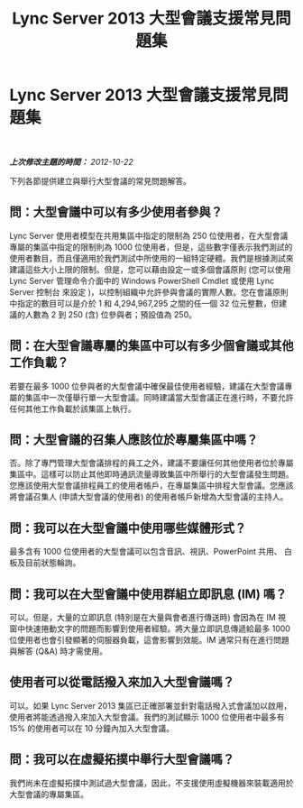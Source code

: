 ﻿---
title: Lync Server 2013 大型會議支援常見問題集
TOCTitle: Lync Server 2013 大型會議支援常見問題集
ms:assetid: 34b4fb6a-e35c-47e8-8ab1-f8331741fed2
ms:mtpsurl: https://technet.microsoft.com/zh-tw/library/JJ204804(v=OCS.15)
ms:contentKeyID: 49290549
ms.date: 08/10/2015
mtps_version: v=OCS.15
ms.translationtype: HT
---

# Lync Server 2013 大型會議支援常見問題集

 

_**上次修改主題的時間：** 2012-10-22_

下列各節提供建立與舉行大型會議的常見問題解答。

## 問：大型會議中可以有多少使用者參與？

Lync Server 使用者模型在共用集區中指定的限制為 250 位使用者，在大型會議專屬的集區中指定的限制則為 1000 位使用者，但是，這些數字僅表示我們測試的使用者數目，而且僅適用於我們測試中所使用的一組特定硬體。我們是根據測試來建議這些大小上限的限制。但是，您可以藉由設定一或多個會議原則 (您可以使用 Lync Server 管理命令介面中的 Windows PowerShell Cmdlet 或使用 Lync Server 控制台 來設定 )，以控制組織中允許參與會議的實際人數。您在會議原則中指定的數目可以是介於 1 和 4,294,967,295 之間的任一個 32 位元整數，但建議的人數為 2 到 250 (含) 位參與者；預設值為 250。

## 問：在大型會議專屬的集區中可以有多少個會議或其他工作負載？

若要在最多 1000 位參與者的大型會議中確保最佳使用者經驗，建議在大型會議專屬的集區中一次僅舉行單一大型會議。同時建議當大型會議正在進行時，不要允許任何其他工作負載於該集區上執行。

## 問：大型會議的召集人應該位於專屬集區中嗎？

否。除了專門管理大型會議排程的員工之外，建議不要讓任何其他使用者位於專屬集區中。這樣可以防止其他即時通訊流量導致集區中所舉行的大型會議發生問題。您應該使用大型會議排程員工的使用者帳戶，在專屬集區中排程大型會議。您應該將會議召集人 (申請大型會議的使用者) 的使用者帳戶新增為大型會議的主持人。

## 問：我可以在大型會議中使用哪些媒體形式？

最多含有 1000 位使用者的大型會議可以包含音訊、視訊、PowerPoint 共用、 白板及目前狀態輪詢。

## 問：我可以在大型會議中使用群組立即訊息 (IM) 嗎？

可以。但是，大量的立即訊息 (特別是在大量與會者進行傳送時) 會因為在 IM 視窗中快速捲動文字的問題而影響到使用者經驗。將大量立即訊息傳遞給最多 1000 位使用者也會引發顯著的伺服器負載，這會影響到效能。IM 通常只有在進行問題與解答 (Q\&A) 時才需使用。

## 使用者可以從電話撥入來加入大型會議嗎？

可以。如果 Lync Server 2013 集區已正確部署並針對電話撥入式會議加以啟用，使用者將能透過撥入來加入大型會議。我們的測試顯示 1000 位使用者中最多有 15% 的使用者可以在 10 分鐘內加入大型會議。

## 問：我可以在虛擬拓撲中舉行大型會議嗎？

我們尚未在虛擬拓撲中測試過大型會議，因此，不支援使用虛擬機器來裝載適用於大型會議的專屬集區。


